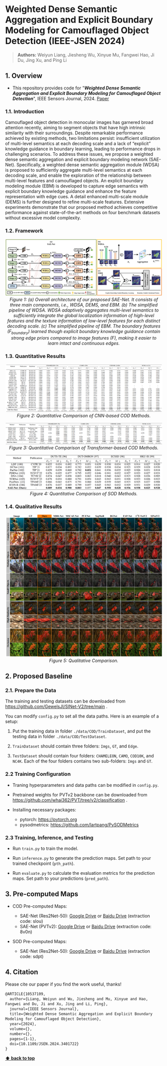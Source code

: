 #  Weighted Dense Semantic Aggregation and Explicit Boundary Modeling for Camouflaged Object Detection (IEEE-JSEN 2024)

> **Authors:** 
> Weiyun Liang,
> Jiesheng Wu,
> Xinyue Mu,
> Fangwei Hao,
> Ji Du,
> Jing Xu,
> and Ping Li

## 1. Overview

- This repository provides code for "_**Weighted Dense Semantic Aggregation and Explicit Boundary Modeling for Camouflaged Object Detection**_", IEEE Sensors Journal, 2024. [Paper](https://ieeexplore.ieee.org/document/10537109) 

### 1.1. Introduction
 Camouflaged object detection in monocular images has garnered broad attention recently, aiming to segment objects that have high intrinsic similarity with their surroundings. Despite remarkable performance achieved by existing methods, two limitations persist: insufficient utilization of multi-level semantics at each decoding scale and a lack of “explicit” knowledge guidance in boundary learning, leading to performance drops in challenging scenarios. To address these issues, we propose a weighted dense semantic aggregation and explicit boundary modeling network (SAE-Net). Specifically, a weighted dense semantic aggregation module (WDSA) is proposed to sufficiently aggregate multi-level semantics at each decoding scale, and enable the exploration of the relationship between multi-level features and camouflaged objects. An explicit boundary modeling module (EBM) is developed to capture edge semantics with explicit boundary knowledge guidance and enhance the feature representation with edge cues. A detail enhanced multi-scale module (DEMS) is further designed to refine multi-scale features. Extensive experiments demonstrate that our proposed method achieves competitive performance against state-of-the-art methods on four benchmark datasets without excessive model complexity.

### 1.2. Framework

<p align="center">
    <img src="imgs/SAE-Net.png"/> <br />
    <em> 
    Figure 1: (a) Overall architecture of our proposed SAE-Net. It consists of three main components, i.e., WDSA, DEMS, and EBM. (b) The simplified pipeline of WDSA. WDSA adaptively aggregates multi-level semantics to sufficiently integrate the global localization information of high-level features and the texture information of low-level features for each distinct decoding scale. (c) The simplified pipeline of EBM. The boundary features (F<sub>boundary</sub>) learned though explicit boundary knowledge guidance contain strong edge priors compared to image features (F), making it easier to learn intact and continuous edges.
    </em>
</p>

### 1.3. Quantitative Results

<p align="center">
    <img src="imgs/result-cnn.png"/> <br />
    <em> 
    Figure 2: Quantitative Comparison of CNN-based COD Methods.
    </em>
</p>

<p align="center">
    <img src="imgs/result-vit.png"/> <br />
    <em> 
    Figure 3: Quantitative Comparison of Transformer-based COD Methods.
    </em>
</p>

<p align="center">
    <img src="imgs/result-sod.png"/> <br />
    <em> 
    Figure 4: Quantitative Comparison of SOD Methods.
    </em>
</p>

### 1.4. Qualitative Results

<p align="center">
    <img src="imgs/vis.png"/> <br />
    <em> 
    Figure 5: Qualitative Comparison.
    </em>
</p>

## 2. Proposed Baseline

### 2.1. Prepare the Data

The training and testing datasets can be downloaded from https://github.com/GewelsJI/SINet-V2/tree/main .

You can modify `config.py` to set all the data paths. Here is an example of a setup:

1. Put the training data in folder `./data/COD/TrainDataset`, and put the testing data in folder `./data/COD/TestDataset`.

2. `TrainDataset` should contain three folders: `Imgs`, `GT`, and `Edge`. 

3. `TestDataset` should contain four folders: `CHAMELEON`, `CAMO`, `COD10K`, and `NC4K`. Each of the four folders contains two sub-folders: `Imgs` and `GT`.

### 2.2 Training Configuration

+ Traning hyperparameters and data paths can be modified in `config.py`.

+ Pretrained weights for PVTv2 backbone can be downloaded from https://github.com/whai362/PVT/tree/v2/classification .

+ Installing necessary packages:
   + pytorch: https://pytorch.org
   + pysodmetrics: https://github.com/lartpang/PySODMetrics
  
### 2.3 Training, Inference, and Testing

+ Run `train.py` to train the model.

+ Run `inference.py` to generate the prediction maps. Set path to your trained checkpoint (`pth_path`).

+ Run `evaluate.py` to calculate the evaluation metrics for the prediction maps. Set path to your predictions (`pred_path`).

## 3. Pre-computed Maps

+ COD Pre-computed Maps: 
   + SAE-Net (Res2Net-50): [Google Drive](https://drive.google.com/file/d/1veIaSU49TXnZxSKkex-WrSIH5WZHFUJU/view?usp=sharing) or [Baidu Drive](https://pan.baidu.com/s/1xAaj6vMtRba4N1KIdSHQ6w) (extraction code: slou)
   + SAE-Net (PVTv2): [Google Drive](https://drive.google.com/file/d/1yRKRh6cN5gQr8Rkq4_dG5JcEyTzhsAKp/view?usp=sharing) or [Baidu Drive](https://pan.baidu.com/s/1Zxb8nSv7QAD1QX4aTR6Gfw) (extraction code: 8v0n)

+ SOD Pre-computed Maps:
   + SAE-Net (Res2Net-50): [Google Drive](https://drive.google.com/file/d/1iTUphJXr8sHZEWWvKR2Z_jMYU0_yy4wu/view?usp=sharing) or [Baidu Drive](https://pan.baidu.com/s/1g_Lr21oqPXwh5_wLQrBZyw) (extraction code: sdpt)


## 4. Citation

Please cite our paper if you find the work useful, thanks!
	
    @ARTICLE{10537109,
      author={Liang, Weiyun and Wu, Jiesheng and Mu, Xinyue and Hao, Fangwei and Du, Ji and Xu, Jing and Li, Ping},
      journal={IEEE Sensors Journal}, 
      title={Weighted Dense Semantic Aggregation and Explicit Boundary Modeling for Camouflaged Object Detection}, 
      year={2024},
      volume={},
      number={},
      pages={1-1}, 
      doi={10.1109/JSEN.2024.3401722}
    }


    
**[⬆ back to top](#1-overview)**
